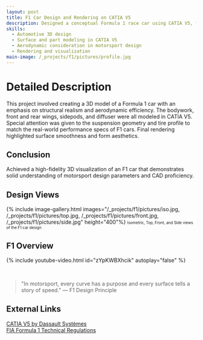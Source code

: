 ```yaml
---
layout: post
title: F1 Car Design and Rendering on CATIA V5
description: Designed a conceptual Formula 1 race car using CATIA V5, focusing on aerodynamics, realism, and aesthetic appeal through precise rendering.
skills: 
  - Automotive 3D design
  - Surface and part modeling in CATIA V5
  - Aerodynamic consideration in motorsport design
  - Rendering and visualization
main-image: /_projects/f1/pictures/profile.jpg
---
```


# Detailed Description
This project involved creating a 3D model of a Formula 1 car with an emphasis on structural realism and aerodynamic efficiency. The bodywork, front and rear wings, sidepods, and diffuser were all modeled in CATIA V5. Special attention was given to the suspension geometry and tire profile to match the real-world performance specs of F1 cars. Final rendering highlighted surface smoothness and form aesthetics.

## Conclusion
Achieved a high-fidelity 3D visualization of an F1 car that demonstrates solid understanding of motorsport design parameters and CAD proficiency.

## Design Views
{% include image-gallery.html images="/_projects/f1/pictures/iso.jpg, /_projects/f1/pictures/top.jpg, /_projects/f1/pictures/front.jpg, /_projects/f1/pictures/side.jpg" height="400"%}
<span style="font-size: 10px">Isometric, Top, Front, and Side views of the F1 car design</span>  

## F1 Overview
{% include youtube-video.html id="zYpKWBXhcik" autoplay="false" %}

<br>

> "In motorsport, every curve has a purpose and every surface tells a story of speed."
> — F1 Design Principle

## External Links
[CATIA V5 by Dassault Systèmes](https://www.3ds.com/products-services/catia/)  
[FIA Formula 1 Technical Regulations](https://www.fia.com/regulation/category/110)
